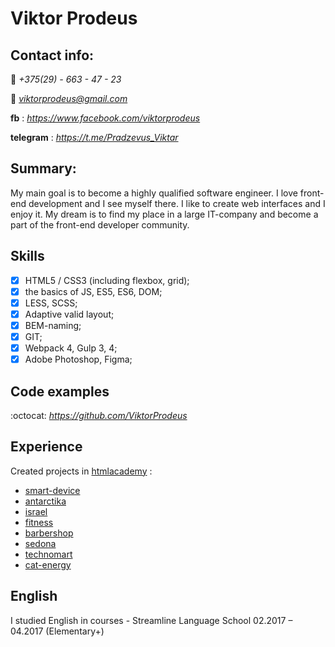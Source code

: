 # Viktor Prodeus

## Contact info:

:iphone: _+375(29) - 663 - 47 - 23_

:email: *viktorprodeus@gmail.com*

**fb** : *https://www.facebook.com/viktorprodeus*

**telegram** : *https://t.me/Pradzevus_Viktar*

## Summary:

My main goal is to become a highly qualified software engineer. I love front-end development and I see myself there. I like to create web interfaces and I enjoy it. My dream is to find my place in a large IT-company and become a part of the front-end developer community.

## Skills

- [x] HTML5 / CSS3 (including flexbox, grid);
- [x] the basics of JS, ES5, ES6, DOM;
- [x] LESS, SCSS;
- [x] Adaptive valid layout;
- [x] BEM-naming;
- [x] GIT;
- [x] Webpack 4, Gulp 3, 4;
- [x] Adobe Photoshop, Figma;

## Code examples

:octocat: *https://github.com/ViktorProdeus*

## Experience

Created projects in [htmlacademy](https://htmlacademy.ru/profile/viktar) :

- [smart-device](https://viktorprodeus.github.io/smart-device/build)
- [antarctika](https://viktorprodeus.github.io/antarctika/build)
- [israel](https://viktorprodeus.github.io/israel/build/)
- [fitness](https://viktorprodeus.github.io/fitness/build/)
- [barbershop](https://viktorprodeus.github.io/814599-barbershop/)
- [sedona](https://https://viktorprodeus.github.io/814599-sedona-24/)
- [technomart](https://viktorprodeus.github.io/814599-technomart/)
- [cat-energy](https://viktorprodeus.github.io/814599-cat-energy-16/build)

## English

I studied English in courses - Streamline Language School 02.2017 – 04.2017 (Elementary+)

